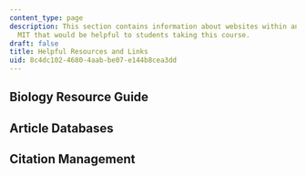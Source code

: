 ```yaml
---
content_type: page
description: This section contains information about websites within and outside of
  MIT that would be helpful to students taking this course.
draft: false
title: Helpful Resources and Links
uid: 8c4dc102-4680-4aab-be07-e144b8cea3dd
---
```

## Biology Resource Guide

## Article Databases

## Citation Management